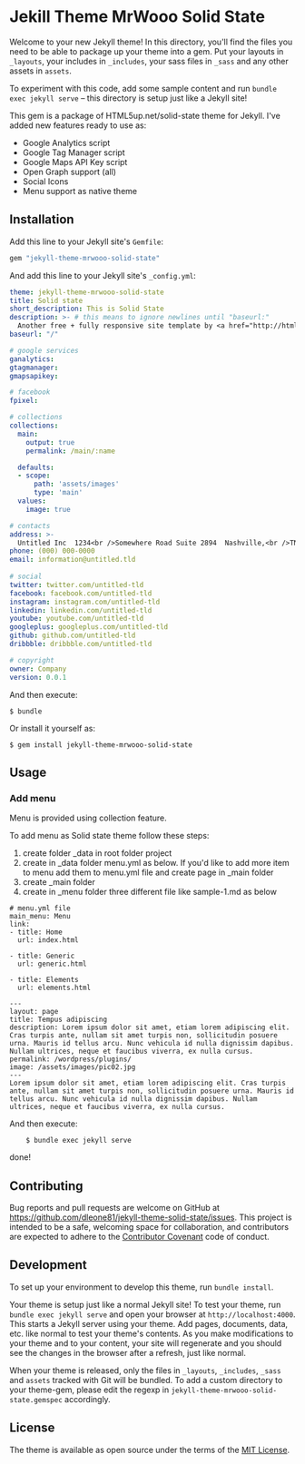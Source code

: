 # Jekill Theme MrWooo Solid State

Welcome to your new Jekyll theme! In this directory, you'll find the files you need to be able to package up your theme into a gem. Put your layouts in `_layouts`, your includes in `_includes`, your sass files in `_sass` and any other assets in `assets`.

To experiment with this code, add some sample content and run `bundle exec jekyll serve` – this directory is setup just like a Jekyll site!

This gem is a package of HTML5up.net/solid-state theme for Jekyll.
I've added new features ready to use as:

* Google Analytics script
* Google Tag Manager script
* Google Maps API Key script
* Open Graph support (all)
* Social Icons
* Menu support as native theme

## Installation

Add this line to your Jekyll site's `Gemfile`:

```ruby
gem "jekyll-theme-mrwooo-solid-state"
```

And add this line to your Jekyll site's `_config.yml`:

```yaml
theme: jekyll-theme-mrwooo-solid-state
title: Solid state
short_description: This is Solid State
description: >- # this means to ignore newlines until "baseurl:"
  Another free + fully responsive site template by <a href="http://html5up.net">HTML5 UP</a>
baseurl: "/"

# google services
ganalytics:
gtagmanager:
gmapsapikey:

# facebook
fpixel:

# collections
collections:
  main:
    output: true
    permalink: /main/:name

  defaults:
  - scope:
      path: 'assets/images'
      type: 'main'
  values:
    image: true

# contacts
address: >-
  Untitled Inc  1234<br />Somewhere Road Suite 2894  Nashville,<br />TN 00000-0000
phone: (000) 000-0000
email: information@untitled.tld
  
# social
twitter: twitter.com/untitled-tld
facebook: facebook.com/untitled-tld
instagram: instagram.com/untitled-tld
linkedin: linkedin.com/untitled-tld
youtube: youtube.com/untitled-tld
googleplus: googleplus.com/untitled-tld
github: github.com/untitled-tld
dribbble: dribbble.com/untitled-tld

# copyright
owner: Company
version: 0.0.1
```

And then execute:

    $ bundle

Or install it yourself as:

    $ gem install jekyll-theme-mrwooo-solid-state

## Usage

### Add menu

Menu is provided using collection feature.

To add menu as Solid state theme follow these steps:
1. create folder _data in root folder project
1. create in _data folder menu.yml as below. If you'd like to add more item to menu add them to menu.yml file and create page in _main folder
1. create _main folder
1. create in _menu folder three different file like sample-1.md as below

```
# menu.yml file
main_menu: Menu
link:
- title: Home
  url: index.html

- title: Generic
  url: generic.html

- title: Elements
  url: elements.html
```

```
---
layout: page
title: Tempus adipiscing
description: Lorem ipsum dolor sit amet, etiam lorem adipiscing elit. Cras turpis ante, nullam sit amet turpis non, sollicitudin posuere urna. Mauris id tellus arcu. Nunc vehicula id nulla dignissim dapibus. Nullam ultrices, neque et faucibus viverra, ex nulla cursus.
permalink: /wordpress/plugins/
image: /assets/images/pic02.jpg
---
Lorem ipsum dolor sit amet, etiam lorem adipiscing elit. Cras turpis ante, nullam sit amet turpis non, sollicitudin posuere urna. Mauris id tellus arcu. Nunc vehicula id nulla dignissim dapibus. Nullam ultrices, neque et faucibus viverra, ex nulla cursus.
```

And then execute:

```
    $ bundle exec jekyll serve
```

done!

## Contributing

Bug reports and pull requests are welcome on GitHub at https://github.com/dleone81/jekyll-theme-solid-state/issues. This project is intended to be a safe, welcoming space for collaboration, and contributors are expected to adhere to the [Contributor Covenant](http://contributor-covenant.org) code of conduct.

## Development

To set up your environment to develop this theme, run `bundle install`.

Your theme is setup just like a normal Jekyll site! To test your theme, run `bundle exec jekyll serve` and open your browser at `http://localhost:4000`. This starts a Jekyll server using your theme. Add pages, documents, data, etc. like normal to test your theme's contents. As you make modifications to your theme and to your content, your site will regenerate and you should see the changes in the browser after a refresh, just like normal.

When your theme is released, only the files in `_layouts`, `_includes`, `_sass` and `assets` tracked with Git will be bundled.
To add a custom directory to your theme-gem, please edit the regexp in `jekyll-theme-mrwooo-solid-state.gemspec` accordingly.

## License

The theme is available as open source under the terms of the [MIT License](https://opensource.org/licenses/MIT).

